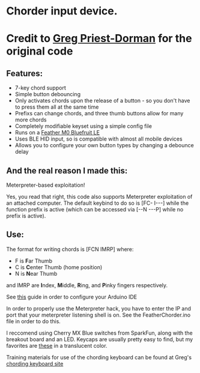 # Chorder input device. 
# Credit to [Greg Priest-Dorman](https://chorder.cs.vassar.edu/) for the original code

## Features:

* 7-key chord support
* Simple button debouncing
* Only activates chords upon the release of a button - so you don't have to press them all at the same time
* Prefixs can change chords, and three thumb buttons allow for many more chords
* Completely modifiable keyset using a simple config file
* Runs on a [Feather M0 Bluefruit LE](https://www.adafruit.com/products/2995) 
* Uses BLE HID input, so is compatible with almost all mobile devices
* Allows you to configure your own button types by changing a debounce delay

## And the real reason I made this:

Meterpreter-based exploitation!

Yes, you read that right, this code also supports Meterpreter exploitation of an attached computer. The default keybind to do so is \[FC- I---\] while the function prefix is active (which can be accessed via \[--N ---P\] while no prefix is active). 

## Use:

The format for writing chords is \[FCN IMRP\] where:
* F is **F**ar Thumb
* C is **C**enter Thumb (home position)
* N is **N**ear Thumb

and IMRP are **I**ndex, **M**iddle, **R**ing, and **P**inky fingers respectively.

See [this](https://learn.adafruit.com/adafruit-feather-m0-bluefruit-le/pinouts?view=all#setup) guide in order to configure your Arduino IDE 

In order to properly use the Meterpreter hack, you have to enter the IP and port that your meterpreter listening shell is on. See the FeatherChorder.ino file in order to do this.

I reccomend using Cherry MX Blue switches from SparkFun, along with the breakout board and an LED. Keycaps are usually pretty easy to find, but my favorites are [these](http://www.maxkeyboard.com/row-4-size-1x1-cherry-mx-keycap-r4-1x1.html) in a translucent color.

Training materials for use of the chording keyboard can be found at Greg's [chording keyboard site](https://chorder.cs.vassar.edu/)
